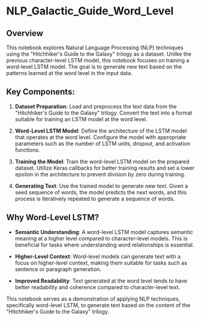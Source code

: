 # NLP_Galactic_Guide_Word_Level

## Overview

This notebook explores Natural Language Processing (NLP) techniques using the "Hitchhiker's Guide to the Galaxy" trilogy as a dataset. Unlike the previous character-level LSTM model, this notebook focuses on training a word-level LSTM model. The goal is to generate new text based on the patterns learned at the word level in the input data.

## Key Components:

1. **Dataset Preparation**: Load and preprocess the text data from the "Hitchhiker's Guide to the Galaxy" trilogy. Convert the text into a format suitable for training an LSTM model at the word level.

2. **Word-Level LSTM Model**: Define the architecture of the LSTM model that operates at the word level. Configure the model with appropriate parameters such as the number of LSTM units, dropout, and activation functions.

3. **Training the Model**: Train the word-level LSTM model on the prepared dataset. Utilize Keras callbacks for better training results and set a lower epsilon in the architecture to prevent division by zero during training.

4. **Generating Text**: Use the trained model to generate new text. Given a seed sequence of words, the model predicts the next words, and this process is iteratively repeated to generate a sequence of words.

## Why Word-Level LSTM?

- **Semantic Understanding**: A word-level LSTM model captures semantic meaning at a higher level compared to character-level models. This is beneficial for tasks where understanding word relationships is essential.

- **Higher-Level Context**: Word-level models can generate text with a focus on higher-level context, making them suitable for tasks such as sentence or paragraph generation.

- **Improved Readability**: Text generated at the word level tends to have better readability and coherence compared to character-level text.

This notebook serves as a demonstration of applying NLP techniques, specifically word-level LSTM, to generate text based on the content of the "Hitchhiker's Guide to the Galaxy" trilogy.
